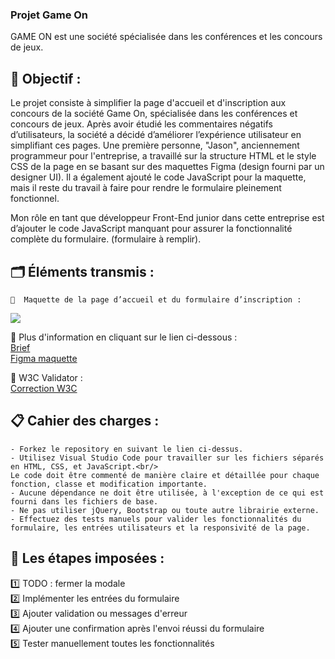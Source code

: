 ### Projet Game On
GAME ON est une société spécialisée dans les conférences et les concours de jeux.

## 🎯 Objectif :

Le projet consiste à simplifier la page d'accueil et d'inscription aux concours de la société Game On, spécialisée dans les conférences et concours de jeux. 
Après avoir étudié les commentaires négatifs d’utilisateurs, la société a décidé d’améliorer l’expérience utilisateur en simplifiant ces pages. 
Une première personne, "Jason", anciennement programmeur pour l'entreprise, a travaillé sur la structure HTML et le style CSS de la page en se basant 
sur des maquettes Figma (design fourni par un designer UI). 
Il a également ajouté le code JavaScript pour la maquette, mais il reste du travail à faire pour rendre le formulaire pleinement fonctionnel.

Mon rôle en tant que développeur Front-End junior dans cette entreprise est d’ajouter le code JavaScript manquant pour assurer la fonctionnalité complète du formulaire.
(formulaire à remplir).

## 🗂️ Éléments transmis :

    🔗  Maquette de la page d’accueil et du formulaire d’inscription :
<img src="https://user-images.githubusercontent.com/93211301/168685074-a5b66647-e429-4a07-a9fe-9afae262a098.png" />



   🔗 Plus d'information en cliquant sur le lien ci-dessous : <br/>
[Brief](https://github.com/OpenClassrooms-Student-Center/GameOn-website-FR/issues)<br/>
[Figma maquette](https://www.figma.com/file/B7NKBDvSI18uoMLJgpnh48/UI-Design-GameOn-FR?node-id=106%3A630)<br/>

   🔗 W3C Validator : <br/>
[Correction W3C](https://validator.w3.org/nu/?doc=https%3A%2F%2Fnebulot.github.io%2FNebulotelodie_GameOn%2F#file)<br/>
 

## 📋 Cahier des charges :

    - Forkez le repository en suivant le lien ci-dessus.
    - Utilisez Visual Studio Code pour travailler sur les fichiers séparés en HTML, CSS, et JavaScript.<br/>
    Le code doit être commenté de manière claire et détaillée pour chaque fonction, classe et modification importante.
    - Aucune dépendance ne doit être utilisée, à l'exception de ce qui est fourni dans les fichiers de base.
    - Ne pas utiliser jQuery, Bootstrap ou toute autre librairie externe.
    - Effectuez des tests manuels pour valider les fonctionnalités du formulaire, les entrées utilisateurs et la responsivité de la page.

## 🔧 Les étapes imposées :

1️⃣ TODO : fermer la modale <br/>
2️⃣ Implémenter les entrées du formulaire <br/>
3️⃣ Ajouter validation ou messages d'erreur <br/>
4️⃣ Ajouter une confirmation après l'envoi réussi du formulaire <br/>
5️⃣ Tester manuellement toutes les fonctionnalités <br/>







